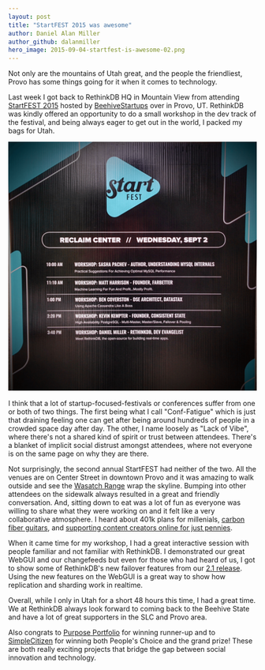 ```yaml
---
layout: post
title: "StartFEST 2015 was awesome"
author: Daniel Alan Miller
author_github: dalanmiller
hero_image: 2015-09-04-startfest-is-awesome-02.png
---
```


Not only are the mountains of Utah great, and the people the friendliest, Provo has some things going for it when it comes to technology.

Last week I got back to RethinkDB HQ in Mountain View from attending [StartFEST 2015][startfest] hosted by [BeehiveStartups][beehive] over in Provo, UT. RethinkDB was kindly offered an opportunity to do a small workshop in the dev track of the festival, and being always eager to get out in the world, I packed my bags for Utah.

<!--more-->

![](assets/images/posts/2015-09-04-startfest-is-awesome-01.png)

I think that a lot of startup-focused-festivals or conferences suffer from one or both of two things. The first being what I call "Conf-Fatigue" which is just that draining feeling one can get after being around hundreds of people in a crowded space day after day. The other, I name loosely as "Lack of Vibe", where there's not a shared kind of spirit or trust between attendees. There's a blanket of implicit social distrust amongst attendees, where not everyone is on the same page on why they are there.

Not surprisingly, the second annual StartFEST had neither of the two. All the venues are on Center Street in downtown Provo and it was amazing to walk outside and see the [Wasatch Range][wasatch] wrap the skyline. Bumping into other attendees on the sidewalk always resulted in a great and friendly conversation. And, sitting down to eat was a lot of fun as everyone was willing to share what they were working on and it felt like a very collaborative atmosphere. I heard about 401k plans for millenials, [carbon fiber guitars][klos], and [supporting content creators online for just pennies][pennypledge].

When it came time for my workshop, I had a great interactive session with people familiar and not familiar with RethinkDB. I demonstrated our great WebGUI and our changefeeds but even for those who had heard of us, I got to show some of RethinkDB's new failover features from our [2.1 release][2_1]. Using the new features on the WebGUI is a great way to show how replication and sharding work in realtime.

Overall, while I only in Utah for a short 48 hours this time, I had a great time. We at RethinkDB always look forward to coming back to the Beehive State and have a lot of great supporters in the SLC and Provo area. 

Also congrats to [Purpose Portfolio][purpose_portfolio] for winning runner-up and to [SimpleCitizen][simplecitizen] for winning both People's Choice and the grand prize! These are both really exciting projects that bridge the gap between social innovation and technology.

[2_1]:https://rethinkdb.com/blog/2.1-release/
[beehive]: https://beehivestartups.com/about/
[klos]: http://www.klosguitars.com/
[pennypledge]: https://pennypledge.co/welcome/
[purpose_portfolio]: https://www.purposeportfolio.org/
[simplecitizen]: http://www.simplecitizen.com/
[startfest]: https://startfestival.com/
[wasatch]: https://en.wikipedia.org/wiki/Wasatch_Range
